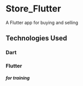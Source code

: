 # Store_Flutter
A Flutter app for buying and selling
## Technologies Used
### Dart 
### Flutter
##### for training

